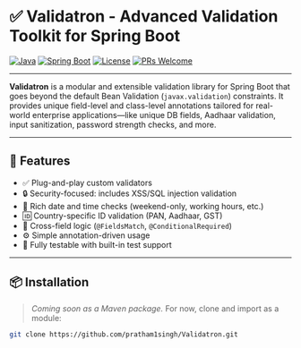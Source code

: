 # ✅ Validatron - Advanced Validation Toolkit for Spring Boot

[![Java](https://img.shields.io/badge/Java-17+-blue.svg)](https://www.oracle.com/java/)
[![Spring Boot](https://img.shields.io/badge/Spring%20Boot-3.x-brightgreen.svg)](https://spring.io/projects/spring-boot)
[![License](https://img.shields.io/github/license/yourusername/validatron.svg)](LICENSE)
[![PRs Welcome](https://img.shields.io/badge/PRs-welcome-green.svg)](CONTRIBUTING.md)

---

**Validatron** is a modular and extensible validation library for Spring Boot that goes beyond the default Bean Validation (`javax.validation`) constraints. It provides unique field-level and class-level annotations tailored for real-world enterprise applications—like unique DB fields, Aadhaar validation, input sanitization, password strength checks, and more.

---

## 🚀 Features

- ✅ Plug-and-play custom validators
- 🔒 Security-focused: includes XSS/SQL injection validation
- 📆 Rich date and time checks (weekend-only, working hours, etc.)
- 🆔 Country-specific ID validation (PAN, Aadhaar, GST)
- 🔁 Cross-field logic (`@FieldsMatch`, `@ConditionalRequired`)
- ⚙️ Simple annotation-driven usage
- 🧪 Fully testable with built-in test support

---

## 📦 Installation

> _Coming soon as a Maven package._ For now, clone and import as a module:

```bash
git clone https://github.com/pratham1singh/Validatron.git
